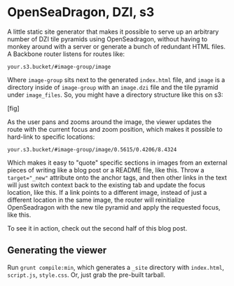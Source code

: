 # OpenSeaDragon, DZI, s3

A little static site generator that makes it possible to serve up an arbitrary number of DZI tile pyramids using OpenSeadragon, without having to monkey around with a server or generate a bunch of redundant HTML files. A Backbone router listens for routes like:

`your.s3.bucket/#image-group/image`

Where `image-group` sits next to the generated `index.html` file, and `image` is a directory inside of `image-group` with an `image.dzi` file and the tile pyramid under `image_files`. So, you might have a directory structure like this on s3:

[fig]

As the user pans and zooms around the image, the viewer updates the route with the current focus and zoom position, which makes it possible to hard-link to specific locations:

`your.s3.bucket/#image-group/image/0.5615/0.4206/8.4324`

Which makes it easy to "quote" specific sections in images from an external pieces of writing like a blog post or a README file, like this. Throw a `target="_new"` attribute onto the anchor tags, and then other links in the text will just switch context back to the existing tab and update the focus location, like this. If a link points to a different image, instead of just a different location in the same image, the router will reinitialize OpenSeadragon with the new tile pyramid and apply the requested focus, like this.

To see it in action, check out the second half of this blog post.

## Generating the viewer

Run `grunt compile:min`, which generates a `_site` directory with `index.html`, `script.js`, `style.css`. Or, just grab the pre-built tarball.
